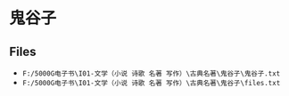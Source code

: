 # 鬼谷子

## Files

- `F:/5000G电子书\I01-文学（小说 诗歌 名著 写作）\古典名著\鬼谷子\鬼谷子.txt`
- `F:/5000G电子书\I01-文学（小说 诗歌 名著 写作）\古典名著\鬼谷子\files.txt`

